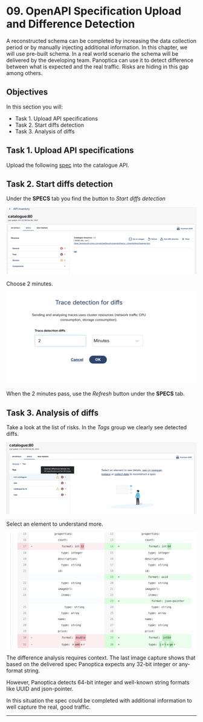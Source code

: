 # 09. OpenAPI Specification Upload and Difference Detection

A reconstructed schema can be completed by increasing the data collection period or by manually injecting additional information. In this chapter, we will use pre-built schema. In a real world scenario the schema will be delivered by the developing team. Panoptica can use it to detect difference between what is expected and the real traffic. Risks are hiding in this gap among others.

## Objectives

In this section you will:

- Task 1. Upload API specifications
- Task 2. Start diffs detection
- Task 3. Analysis of diffs

## Task 1. Upload API specifications

Upload the following [spec](https://eti-demos.github.io/sockshoppayload/catalogue.json) into the catalogue API.

## Task 2. Start diffs detection

Under the **SPECS** tab you find the button to *Start diffs detection*

![](./images/Screenshot%202023-02-06%20at%2017.20.11.png)

Choose 2 minutes.

![](./images/Screenshot%202023-02-06%20at%2017.20.00.png)

When the 2 minutes pass, use the *Refresh* button under the **SPECS** tab.

## Task 3. Analysis of diffs

Take a look at the list of risks. In the *Tags* group we clearly see detected diffs.

![](./images/Screenshot%202023-02-06%20at%2017.18.32.png)

Select an element to understand more.

![](./images/Screenshot%202023-02-06%20at%2017.18.55.png)

The difference analysis requires context. The last image capture shows that based on the delivered spec Panoptica expects any 32-bit integer or any-format string.

However, Panoptica detects 64-bit integer and well-known string formats like UUID and json-pointer.

In this situation the spec could be completed with additional information to well capture the real, good traffic.

---
